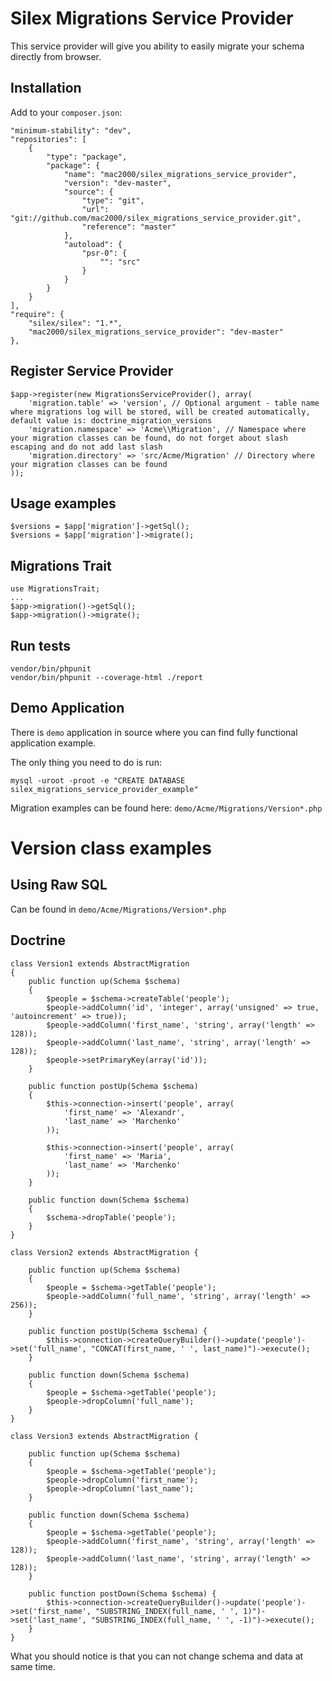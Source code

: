Silex Migrations Service Provider
=================================

This service provider will give you ability to easily migrate your schema directly from browser.

Installation
------------

Add to your `composer.json`:

    "minimum-stability": "dev",
    "repositories": [
        {
            "type": "package",
            "package": {
                "name": "mac2000/silex_migrations_service_provider",
                "version": "dev-master",
                "source": {
                    "type": "git",
                    "url": "git://github.com/mac2000/silex_migrations_service_provider.git",
                    "reference": "master"
                },
                "autoload": {
                    "psr-0": {
                        "": "src"
                    }
                }
            }
        }
    ],
    "require": {
        "silex/silex": "1.*",
        "mac2000/silex_migrations_service_provider": "dev-master"
    },

Register Service Provider
-------------------------

    $app->register(new MigrationsServiceProvider(), array(
        'migration.table' => 'version', // Optional argument - table name where migrations log will be stored, will be created automatically, default value is: doctrine_migration_versions
        'migration.namespace' => 'Acme\\Migration', // Namespace where your migration classes can be found, do not forget about slash escaping and do not add last slash
        'migration.directory' => 'src/Acme/Migration' // Directory where your migration classes can be found
    ));

Usage examples
--------------

    $versions = $app['migration']->getSql();
    $versions = $app['migration']->migrate();

Migrations Trait
----------------

    use MigrationsTrait;
    ...
    $app->migration()->getSql();
    $app->migration()->migrate();

Run tests
---------

    vendor/bin/phpunit
    vendor/bin/phpunit --coverage-html ./report

Demo Application
----------------

There is `demo` application in source where you can find fully functional application example.

The only thing you need to do is run:

    mysql -uroot -proot -e "CREATE DATABASE silex_migrations_service_provider_example"

Migration examples can be found here: `demo/Acme/Migrations/Version*.php`

Version class examples
======================

Using Raw SQL
-------------

Can be found in `demo/Acme/Migrations/Version*.php`

Doctrine
--------

    class Version1 extends AbstractMigration
    {
        public function up(Schema $schema)
        {
            $people = $schema->createTable('people');
            $people->addColumn('id', 'integer', array('unsigned' => true, 'autoincrement' => true));
            $people->addColumn('first_name', 'string', array('length' => 128));
            $people->addColumn('last_name', 'string', array('length' => 128));
            $people->setPrimaryKey(array('id'));
        }

        public function postUp(Schema $schema)
        {
            $this->connection->insert('people', array(
                'first_name' => 'Alexandr',
                'last_name' => 'Marchenko'
            ));

            $this->connection->insert('people', array(
                'first_name' => 'Maria',
                'last_name' => 'Marchenko'
            ));
        }

        public function down(Schema $schema)
        {
            $schema->dropTable('people');
        }
    }

    class Version2 extends AbstractMigration {

        public function up(Schema $schema)
        {
            $people = $schema->getTable('people');
            $people->addColumn('full_name', 'string', array('length' => 256));
        }

        public function postUp(Schema $schema) {
            $this->connection->createQueryBuilder()->update('people')->set('full_name', "CONCAT(first_name, ' ', last_name)")->execute();
        }

        public function down(Schema $schema)
        {
            $people = $schema->getTable('people');
            $people->dropColumn('full_name');
        }
    }

    class Version3 extends AbstractMigration {

        public function up(Schema $schema)
        {
            $people = $schema->getTable('people');
            $people->dropColumn('first_name');
            $people->dropColumn('last_name');
        }

        public function down(Schema $schema)
        {
            $people = $schema->getTable('people');
            $people->addColumn('first_name', 'string', array('length' => 128));
            $people->addColumn('last_name', 'string', array('length' => 128));
        }

        public function postDown(Schema $schema) {
            $this->connection->createQueryBuilder()->update('people')->set('first_name', "SUBSTRING_INDEX(full_name, ' ', 1)")->set('last_name', "SUBSTRING_INDEX(full_name, ' ', -1)")->execute();
        }
    }


What you should notice is that you can not change schema and data at same time.

